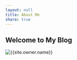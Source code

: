 ```yaml
---
layout: null
title: About Me
share: true
---
```



## Welcome to My Blog

<div class="author-container">
<img class="author-img" src="{{site.url}}/{{site.owner.avatar}}" alt="{{site.owner.name}}" /> 
</div>


